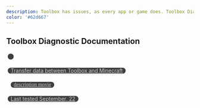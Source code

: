 ```yaml
---
description: Toolbox has issues, as every app or game does. Toolbox Diagnostic Documentation is here to help with that, by giving instructions to diagnose certain common issues!"
color: '#62d667'
---
```

## Toolbox Diagnostic Documentation
<a class="home-content-container" style="border-radius:8px;background: #222d;padding:8px;color:#ccc;display:inline-block;margin:4px;line-height: 0;" href="./l8agslqm"><p class="dreamsdb infotitle">Transfer data between Toolbox and Minecraft</p><p class="dreamsdb infostats" style="margin-left:8px;font-family:'Material Icons';">description movie</p><p class="dreamsdb infostats" style="display: block;line-height: 16px;margin: 0;">Last tested September, 22</p></a>

